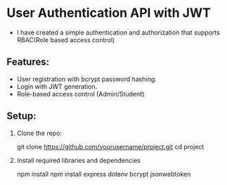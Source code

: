 # User Authentication API with JWT

- I have created a simple authentication and authorization that supports RBAC(Role based access control)

## Features:
- User registration with bcrypt password hashing.
- Login with JWT generation.
- Role-based access control (Admin/Student).

## Setup:

1. Clone the repo:

    git clone https://github.com/yourusername/project.git
    cd project

2. Install required libraries and dependencies
    
    npm install
    npm install express dotenv bcrypt jsonwebtoken
